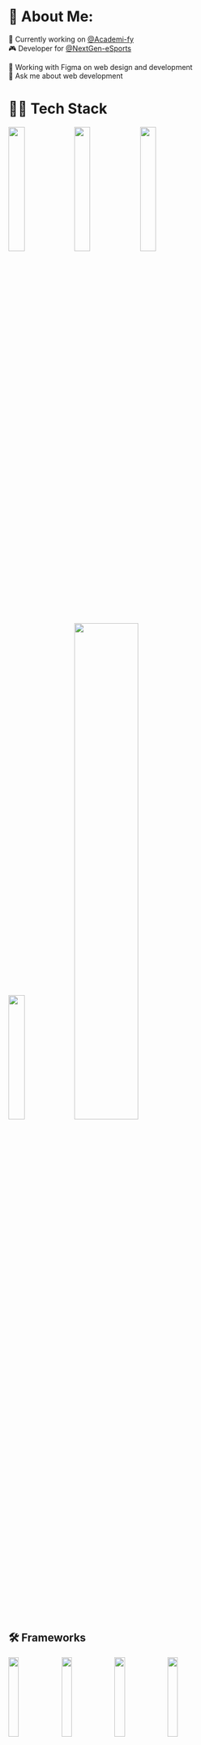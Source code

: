 # 📌 About Me:

💼 Currently working on [@Academi-fy](https://github.com/Academi-fy) \
🎮 Developer for [@NextGen-eSports](https://github.com/NextGen-eSports)

🎨 Working with Figma on web design and development \
💬 Ask me about web development

# 👨‍💻 Tech Stack

<p float="left">
  <img src="https://github.com/Daanieeel/Daanieeel/assets/96653085/4b550f78-591c-465e-88bb-4891c8d73ea5" width="25%" />
  <img src="https://github.com/Daanieeel/Daanieeel/assets/96653085/e4ce0e58-b34c-4a69-bafa-2f5310f1fe3e" width="25%" /> 
  <img src="https://github.com/Daanieeel/Daanieeel/assets/96653085/a50f40d0-5757-4bbd-a061-b84494c49d1e" width="25%" />
  <img src="https://github.com/Daanieeel/Daanieeel/assets/96653085/a8839a9f-0549-4dff-9d87-cc9d8a8cdba8" width="25%" />
  <img src="https://github.com/Daanieeel/Daanieeel/assets/96653085/e4b56567-6e80-4678-8b86-c40ef9155460" width="50%" />
</p>

## 🛠️ Frameworks

<p float="left">
  <img src="https://cdn.icon-icons.com/icons2/2699/PNG/512/nestjs_logo_icon_169927.png" width="20%" />
  <img src="https://upload.wikimedia.org/wikipedia/commons/thumb/d/d9/Node.js_logo.svg/2560px-Node.js_logo.svg.png" width="20%" />
  <img src="https://upload.wikimedia.org/wikipedia/commons/6/64/Expressjs.png" width="20%" />
  <img src="https://upload.wikimedia.org/wikipedia/commons/thumb/6/66/Nuxt_logo_%282021%29.svg/2560px-Nuxt_logo_%282021%29.svg.png" width="20%" /> 
</p>
